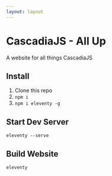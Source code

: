 ```yaml
---
layout: layout
---
```

# CascadiaJS - All Up

A website for all things CascadiaJS

## Install

1. Clone this repo
2. `npm i`
3. `npm i eleventy -g`

## Start Dev Server

`eleventy --serve`

## Build Website

`eleventy`


